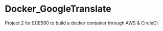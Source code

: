 # Docker_GoogleTranslate
Project 2 for ECE590 to build a docker container through AWS &amp; CircleCI
